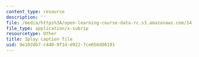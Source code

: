 ```yaml
---
content_type: resource
description: ''
file: /media/https%3A/open-learning-course-data-rc.s3.amazonaws.com/14-01sc-principles-of-microeconomics-fall-2011/9e102db7c4409f1dd9227ce056d06191_IuQjBqzmUKA.srt
file_type: application/x-subrip
resourcetype: Other
title: 3play caption file
uid: 9e102db7-c440-9f1d-d922-7ce056d06191
---
```

